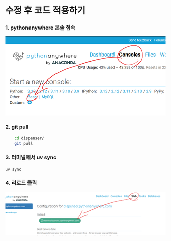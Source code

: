 # 수정 후 코드 적용하기
### 1. pythonanywhere 콘솔 접속
![alt text](images/markdown-image-1.png)

### 2. git pull
```bash
    cd dispenser/
    git pull
```

### 3. 터미널에서 uv sync
```bash
uv sync
```

### 4. 리로드 클릭
![alt text](images/markdown-image.png)